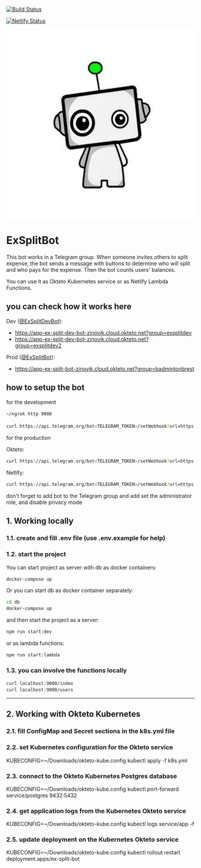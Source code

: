 [![Build Status](https://travis-ci.org/zinovik/ex-split-bot.svg?branch=master)](https://travis-ci.org/zinovik/ex-split-bot)

[![Netlify Status](https://api.netlify.com/api/v1/badges/b054f198-abad-43cb-8e9c-06251b61bb7d/deploy-status)](https://app.netlify.com/sites/ex-split-bot/deploys)

![logo](./avatar/exsplitbot.jpg)

# ExSplitBot

This bot works in a Telegram group. When someone invites others to split expense, the bot sends a message with buttons to determine who will split and who pays for the expense. Then the bot counts users' balances.

You can use it as Okteto Kubernetes service or as Netlify Lambda Functions.

## you can check how it works here

Dev ([@ExSplitDevBot](https://t.me/exsplitdevbot)):

- https://app-ex-split-dev-bot-zinovik.cloud.okteto.net?group=exsplitdev
- https://app-ex-split-dev-bot-zinovik.cloud.okteto.net?group=exsplitdev2

Prod ([@ExSplitBot](https://t.me/exsplitbot)):

- https://app-ex-split-bot-zinovik.cloud.okteto.net?group=badmintonbrest

## how to setup the bot

for the development

```bash
~/ngrok http 9000

curl https://api.telegram.org/bot<TELEGRAM_TOKEN>/setWebhook?url=https://<NGROK ID>.ngrok.io/index?token=<TOKEN>
```

for the production

Okteto:

```bash
curl https://api.telegram.org/bot<TELEGRAM_TOKEN>/setWebhook?url=https://app-ex-split-bot-zinovik.cloud.okteto.net/index?token=<TOKEN>
```

Netlify:

```bash
curl https://api.telegram.org/bot<TELEGRAM_TOKEN>/setWebhook?url=https://ex-split-bot.netlify.com/.netlify/functions/index?token=<TOKEN>
```

don't forget to add bot to the Telegram group and add set the administrator role, and disable privacy mode

## 1. Working locally

### 1.1. create and fill .env file (use .env.example for help)

### 1.2. start the project

You can start project as server with db as docker containers:

```bash
docker-compose up
```

Or you can start db as docker container separately:

```bash
cd db
docker-compose up
```

and then start the project as a server:

```bash
npm run start:dev
```

or as lambda functions:

```bash
npm run start:lambda
```

### 1.3. you can involve the functions locally

```bash
curl localhost:9000/index
curl localhost:9000/users
```

---

## 2. Working with Okteto Kubernetes

### 2.1. fill ConfigMap and Secret sections in the k8s.yml file

### 2.2. set Kubernetes configuration for the Okteto service

KUBECONFIG=~/Downloads/okteto-kube.config kubectl apply -f k8s.yml

### 2.3. connect to the Okteto Kubernetes Postgres database

KUBECONFIG=~/Downloads/okteto-kube.config kubectl port-forward service/postgres 9432:5432

### 2.4. get application logs from the Kubernetes Okteto service

KUBECONFIG=~/Downloads/okteto-kube.config kubectl logs service/app -f

### 2.5. update deployment on the Kubernetes Okteto service

KUBECONFIG=~/Downloads/okteto-kube.config kubectl rollout restart deployment.apps/ex-split-bot
